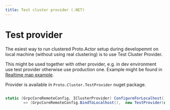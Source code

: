 ```yaml
---
title: Test cluster provider (.NET)
---
```


# Test provider

The esiest way to run clustered Proto.Actor setup during developemnt on local machine (without using real clustering) is to use Test Cluster Provider.

This might be used together with other provider, e.g. in dev environment use test provider otherwise use production one. Example might be found in [Realtime map example](https://github.com/asynkron/realtimemap-dotnet/blob/main/Backend/ProtoActorExtensions.cs#L75).

Provider is available in `Proto.Cluster.TestProvider` nuget package.

```csharp

static (GrpcCoreRemoteConfig, IClusterProvider) ConfigureForLocalhost() 
        => (GrpcCoreRemoteConfig.BindToLocalhost(),  new TestProvider(new TestProviderOptions(), new InMemAgent()));

```
